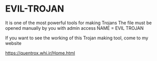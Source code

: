 # EVIL-TROJAN
It is one of the most powerful tools for making Trojans
The file must be opened manually by you with admin access
NAME = EVIL TROJAN


If you want to see the working of this Trojan making tool, come to my website

https://quentrox.whi.ir/Home.html
